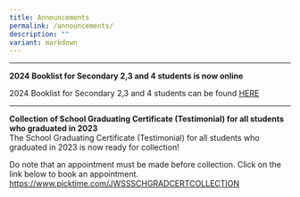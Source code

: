 ```yaml
---
title: Announcements
permalink: /announcements/
description: ""
variant: markdown
---
```

----------------------------------------------------

**2024 Booklist for Secondary 2,3 and 4 students is now online**  

2024 Booklist for Secondary 2,3 and 4 students can be found [HERE](https://www.jurongwestsec.moe.edu.sg/about-us/textbooks-and-uniforms/)

----------------------------------------------------

**Collection of School Graduating Certificate (Testimonial) for all students who graduated in 2023**  
The School Graduating Certificate (Testimonial) for all students who graduated in 2023 is now ready for collection!

Do note that an appointment must be made before collection. Click on the link below to book an appointment.
https://www.picktime.com/JWSSSCHGRADCERTCOLLECTION